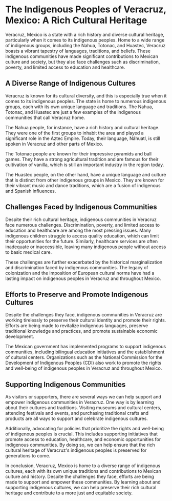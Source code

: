 # The Indigenous Peoples of Veracruz, Mexico: A Rich Cultural Heritage



Veracruz, Mexico is a state with a rich history and diverse cultural heritage, particularly when it comes to its indigenous peoples. Home to a wide range of indigenous groups, including the Nahua, Totonac, and Huastec, Veracruz boasts a vibrant tapestry of languages, traditions, and beliefs. These indigenous communities have made significant contributions to Mexican culture and society, but they also face challenges such as discrimination, poverty, and limited access to education and healthcare.

## A Diverse Range of Indigenous Cultures

Veracruz is known for its cultural diversity, and this is especially true when it comes to its indigenous peoples. The state is home to numerous indigenous groups, each with its own unique language and traditions. The Nahua, Totonac, and Huastec are just a few examples of the indigenous communities that call Veracruz home.

The Nahua people, for instance, have a rich history and cultural heritage. They were one of the first groups to inhabit the area and played a significant role in the Aztec Empire. Today, their language, Náhuatl, is still spoken in Veracruz and other parts of Mexico.

The Totonac people are known for their impressive pyramids and ball games. They have a strong agricultural tradition and are famous for their cultivation of vanilla, which is still an important industry in the region today.

The Huastec people, on the other hand, have a unique language and culture that is distinct from other indigenous groups in Mexico. They are known for their vibrant music and dance traditions, which are a fusion of indigenous and Spanish influences.

## Challenges Faced by Indigenous Communities

Despite their rich cultural heritage, indigenous communities in Veracruz face numerous challenges. Discrimination, poverty, and limited access to education and healthcare are among the most pressing issues. Many indigenous children struggle to access quality education, which can limit their opportunities for the future. Similarly, healthcare services are often inadequate or inaccessible, leaving many indigenous people without access to basic medical care.

These challenges are further exacerbated by the historical marginalization and discrimination faced by indigenous communities. The legacy of colonization and the imposition of European cultural norms have had a lasting impact on indigenous peoples in Veracruz and throughout Mexico.

## Efforts to Preserve and Promote Indigenous Cultures

Despite the challenges they face, indigenous communities in Veracruz are working tirelessly to preserve their cultural identity and promote their rights. Efforts are being made to revitalize indigenous languages, preserve traditional knowledge and practices, and promote sustainable economic development.

The Mexican government has implemented programs to support indigenous communities, including bilingual education initiatives and the establishment of cultural centers. Organizations such as the National Commission for the Development of Indigenous Peoples (CDI) also work to promote the rights and well-being of indigenous peoples in Veracruz and throughout Mexico.

## Supporting Indigenous Communities

As visitors or supporters, there are several ways we can help support and empower indigenous communities in Veracruz. One way is by learning about their cultures and traditions. Visiting museums and cultural centers, attending festivals and events, and purchasing traditional crafts and products are all ways to support and celebrate indigenous cultures.

Additionally, advocating for policies that prioritize the rights and well-being of indigenous peoples is crucial. This includes supporting initiatives that promote access to education, healthcare, and economic opportunities for indigenous communities. By doing so, we can help ensure that the rich cultural heritage of Veracruz's indigenous peoples is preserved for generations to come.

In conclusion, Veracruz, Mexico is home to a diverse range of indigenous cultures, each with its own unique traditions and contributions to Mexican culture and history. Despite the challenges they face, efforts are being made to support and empower these communities. By learning about and supporting indigenous cultures, we can help preserve their rich cultural heritage and contribute to a more just and equitable society.
        